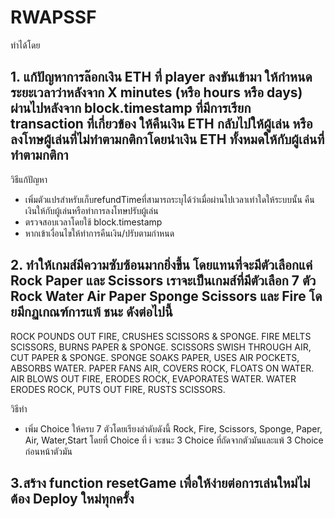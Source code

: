 # RWAPSSF

ทำได้โดย
## 1. แก้ปัญหาการล๊อกเงิน ETH ที่ player ลงขันเข้ามา ให้กำหนดระยะเวลาว่าหลังจาก X minutes (หรือ hours หรือ days) ผ่านไปหลังจาก block.timestamp ที่มีการเรียก transaction ที่เกี่ยวข้อง ให้คืนเงิน ETH กลับไปให้ผู้เล่น หรือลงโทษผู้เล่นที่ไม่ทำตามกติกาโดยนำเงิน ETH ทั้งหมดให้กับผู้เล่นที่ทำตามกติกา

วิธีแก้ปัญหา
- เพิ่มตัวแปรสำหรับเก็บrefundTimeที่สามารถระบุได้ว่าเมื่อผ่านไปเวลาเท่าใดให้ระบบนั้น คืนเงินให้กับผู้เล่นหรือทำการลงโทษปรับผู้เล่น
- ตรวจสอบเวลาโดยใช้ block.timestamp
- หากเข้าเงื่อนไขให้ทำการคืนเงิน/ปรับตามกำหนด

## 2. ทำให้เกมส์มีความซับซ้อนมากยิ่งขึ้น โดยแทนที่จะมีตัวเลือกแค่ Rock Paper และ Scissors เราจะเป็นเกมส์ที่มีตัวเลือก 7 ตัว Rock Water Air Paper Sponge Scissors และ Fire โดยมีกฏเกณฑ์การแพ้ ชนะ ดังต่อไปนี้
ROCK POUNDS OUT FIRE, CRUSHES SCISSORS & SPONGE.
FIRE MELTS SCISSORS, BURNS PAPER & SPONGE.
SCISSORS SWISH THROUGH AIR, CUT PAPER & SPONGE.
SPONGE SOAKS PAPER, USES AIR POCKETS, ABSORBS WATER.
PAPER FANS AIR, COVERS ROCK, FLOATS ON WATER.
AIR BLOWS OUT FIRE, ERODES ROCK, EVAPORATES WATER.
WATER ERODES ROCK, PUTS OUT FIRE, RUSTS SCISSORS.

วิธีทำ
- เพิ่ม Choice ให้ครบ 7 ตัวโดยเรียงลำดับดังนี้ Rock, Fire, Scissors, Sponge, Paper, Air, Water,Start โดยที่ Choice ที่ i จะชนะ 3 Choice ที่ถัดจากตัวมันและแพ้ 3 Choice ก่อนหน้าตัวมัน

## 3.สร้าง function resetGame เพื่อให้ง่ายต่อการเล่นใหม่ไม่ต้อง Deploy ใหม่ทุกครั้ง
